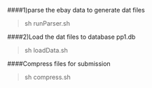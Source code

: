 ####1)parse the ebay data to generate dat files
>sh runParser.sh

####2)Load the dat files to database pp1.db
>sh loadData.sh

####Compress files for submission
>sh compress.sh

